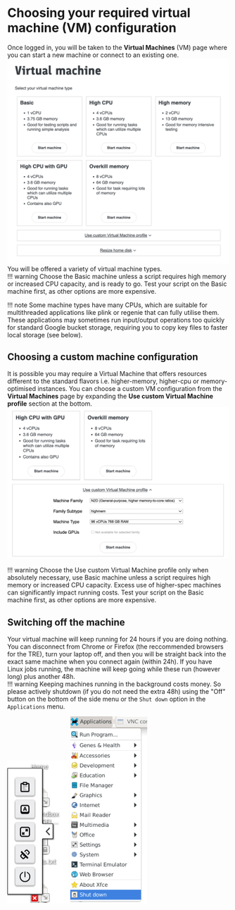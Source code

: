 # Choosing your required virtual machine (VM) configuration

Once logged in, you will be taken to the **Virtual Machines** (VM) page where you can start a new machine or connect to an existing one.  
![Virtual Machine options](/docs/images/getting-started-as-a-new-user/virtual-machine-options.png)
You will be offered a variety of virtual machine types.  
!!! warning
    Choose the Basic machine unless a script requires high memory or increased CPU capacity, and is ready to go. Test your script on the Basic machine first, as other options are more expensive.  

!!! note
    Some machine types have many CPUs, which are suitable for multithreaded applications like plink or regenie that can fully utilise them. These applications may sometimes run input/output operations too quickly for standard Google bucket storage, requiring you to copy key files to faster local storage (see below).

## Choosing a custom machine configuration

It is possible you may require a Virtual Machine that offers resources different to the standard flavors i.e. higher-memory, higher-cpu or memory-optimised instances. You can choose a custom VM configuration from the **Virtual Machines** page by expanding the **Use custom Virtual Machine profile** section at the bottom.  
![Custom Virtual Machine profile](/docs/images/getting-started-as-a-new-user/custom-virtual-machine-profile.png)

!!! warning
    Choose the Use custom Virtual Machine profile only when absolutely necessary, use Basic machine unless a script requires high memory or increased CPU capacity. Excess use of higher-spec machines can significantly impact running costs. Test your script on the Basic machine first, as other options are more expensive.

## Switching off the machine

Your virtual machine will keep running for 24 hours if you are doing nothing. You can disconnect from Chrome or Firefox (the reccommended browsers for the TRE), turn your laptop off, and then you will be straight back into the exact same machine when you connect again (within 24h). If you have Linux jobs running, the machine will keep going while these run (however long) plus another 48h.  
!!! warning
    Keeping machines running in the background costs money. So please actively shutdown (if you do not need the extra 48h) using the "Off" button on the bottom of the side menu or the `Shut down` option in the `Applications` menu.

![The 'Off' button](/docs/images/getting-started-as-a-new-user/the-off-button.png)
![The 'Shut down' option](/docs/images/getting-started-as-a-new-user/the-shutdown-option.png)
